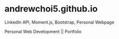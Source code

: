 # andrewchoi5.github.io
LinkedIn API, Moment.js, Bootstrap,  Personal Webpage

Personal Web Development || Portfolio
